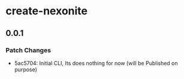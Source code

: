 # create-nexonite

## 0.0.1

### Patch Changes

-   5ac5704: Initial CLI, Its does nothing for now (will be Published on purpose)
